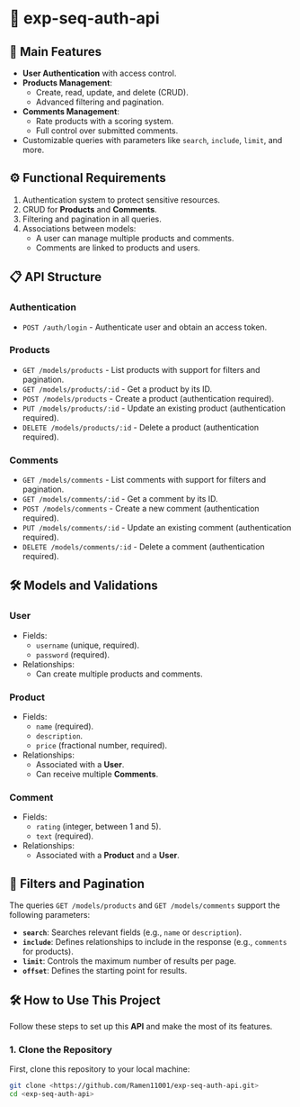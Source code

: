# 🚀 **exp-seq-auth-api**

## 🌟 **Main Features**

- **User Authentication** with access control.
- **Products Management**:
  - Create, read, update, and delete (CRUD).
  - Advanced filtering and pagination.
- **Comments Management**:
  - Rate products with a scoring system.
  - Full control over submitted comments.
- Customizable queries with parameters like `search`, `include`, `limit`, and more.

## ⚙️ **Functional Requirements**

1. Authentication system to protect sensitive resources.
2. CRUD for **Products** and **Comments**.
3. Filtering and pagination in all queries.
4. Associations between models:
   - A user can manage multiple products and comments.
   - Comments are linked to products and users.

## 📋 **API Structure**

### **Authentication**
- `POST /auth/login` - Authenticate user and obtain an access token.

### **Products**
- `GET /models/products` - List products with support for filters and pagination.  
- `GET /models/products/:id` - Get a product by its ID.  
- `POST /models/products` - Create a product (authentication required).  
- `PUT /models/products/:id` - Update an existing product (authentication required).  
- `DELETE /models/products/:id` - Delete a product (authentication required).  

### **Comments**
- `GET /models/comments` - List comments with support for filters and pagination.  
- `GET /models/comments/:id` - Get a comment by its ID.  
- `POST /models/comments` - Create a new comment (authentication required).  
- `PUT /models/comments/:id` - Update an existing comment (authentication required).  
- `DELETE /models/comments/:id` - Delete a comment (authentication required).  


## 🛠️ **Models and Validations**

### **User**
- Fields:
  - `username` (unique, required).  
  - `password` (required).  
- Relationships:
  - Can create multiple products and comments.

### **Product**
- Fields:
  - `name` (required).  
  - `description`.  
  - `price` (fractional number, required).  
- Relationships:
  - Associated with a **User**.
  - Can receive multiple **Comments**.

### **Comment**
- Fields:
  - `rating` (integer, between 1 and 5).  
  - `text` (required).  
- Relationships:
  - Associated with a **Product** and a **User**.


## 🔎 **Filters and Pagination**

The queries `GET /models/products` and `GET /models/comments` support the following parameters:

- **`search`**: Searches relevant fields (e.g., `name` or `description`).  
- **`include`**: Defines relationships to include in the response (e.g., `comments` for products).  
- **`limit`**: Controls the maximum number of results per page.  
- **`offset`**: Defines the starting point for results.


## 🛠️ **How to Use This Project**

Follow these steps to set up this **API** and make the most of its features.

### **1. Clone the Repository**
First, clone this repository to your local machine:
```bash
git clone <https://github.com/Ramen11001/exp-seq-auth-api.git>
cd <exp-seq-auth-api>
```